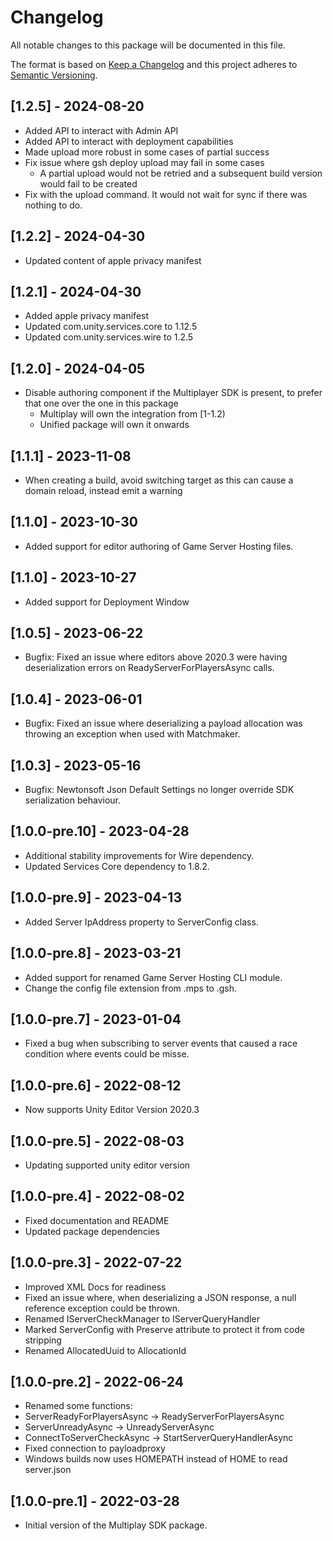 # Changelog

All notable changes to this package will be documented in this file.

The format is based on [Keep a Changelog](http://keepachangelog.com/en/1.0.0/)
and this project adheres to [Semantic Versioning](http://semver.org/spec/v2.0.0.html).

## [1.2.5] - 2024-08-20
* Added API to interact with Admin API
* Added API to interact with deployment capabilities
* Made upload more robust in some cases of partial success
* Fix issue where gsh deploy upload may fail in some cases
  * A partial upload would not be retried and a subsequent build version would fail to be created
* Fix with the upload command. It would not wait for sync if there was nothing to do. 

## [1.2.2] - 2024-04-30
* Updated content of apple privacy manifest

## [1.2.1] - 2024-04-30
* Added apple privacy manifest
* Updated com.unity.services.core to 1.12.5
* Updated com.unity.services.wire to 1.2.5

## [1.2.0] - 2024-04-05
* Disable authoring component if the Multiplayer SDK is present, to prefer that one over the one in this package
  * Multiplay will own the integration from [1-1.2)
  * Unified package will own it onwards

## [1.1.1] - 2023-11-08
* When creating a build, avoid switching target as this can cause a domain reload, instead emit a warning

## [1.1.0] - 2023-10-30
* Added support for editor authoring of Game Server Hosting files.

## [1.1.0] - 2023-10-27
* Added support for Deployment Window

## [1.0.5] - 2023-06-22
* Bugfix: Fixed an issue where editors above 2020.3 were having deserialization errors on ReadyServerForPlayersAsync calls.

## [1.0.4] - 2023-06-01
* Bugfix: Fixed an issue where deserializing a payload allocation was throwing an exception when used with Matchmaker.

## [1.0.3] - 2023-05-16
* Bugfix: Newtonsoft Json Default Settings no longer override SDK serialization behaviour.

## [1.0.0-pre.10] - 2023-04-28
* Additional stability improvements for Wire dependency.
* Updated Services Core dependency to 1.8.2.

## [1.0.0-pre.9] - 2023-04-13
* Added Server IpAddress property to ServerConfig class.

## [1.0.0-pre.8] - 2023-03-21

* Added support for renamed Game Server Hosting CLI module.
* Change the config file extension from .mps to .gsh.

## [1.0.0-pre.7] - 2023-01-04

* Fixed a bug when subscribing to server events that caused a race condition where events could be misse.

## [1.0.0-pre.6] - 2022-08-12

* Now supports Unity Editor Version 2020.3

## [1.0.0-pre.5] - 2022-08-03

* Updating supported unity editor version

## [1.0.0-pre.4] - 2022-08-02

* Fixed documentation and README
* Updated package dependencies

## [1.0.0-pre.3] - 2022-07-22

* Improved XML Docs for readiness
* Fixed an issue where, when deserializing a JSON response, a null reference exception could be thrown.
* Renamed IServerCheckManager to IServerQueryHandler
* Marked ServerConfig with Preserve attribute to protect it from code stripping
* Renamed AllocatedUuid to AllocationId

## [1.0.0-pre.2] - 2022-06-24

* Renamed some functions:
 * ServerReadyForPlayersAsync -> ReadyServerForPlayersAsync
 * ServerUnreadyAsync -> UnreadyServerAsync
 * ConnectToServerCheckAsync -> StartServerQueryHandlerAsync
* Fixed connection to payloadproxy
* Windows builds now uses HOMEPATH instead of HOME to read server.json

## [1.0.0-pre.1] - 2022-03-28

* Initial version of the Multiplay SDK package.
